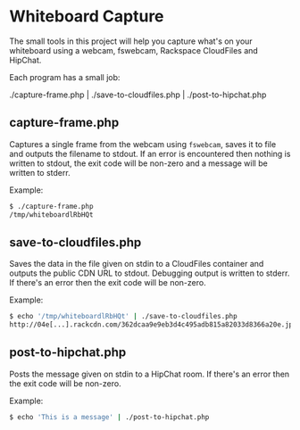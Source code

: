 # Whiteboard Capture

The small tools in this project will help you capture what's on your whiteboard
using a webcam, fswebcam, Rackspace CloudFiles and HipChat.

Each program has a small job:

./capture-frame.php | ./save-to-cloudfiles.php | ./post-to-hipchat.php

## capture-frame.php

Captures a single frame from the webcam using `fswebcam`, saves it to file
and outputs the filename to stdout. If an error is encountered then nothing
is written to stdout, the exit code will be non-zero and a message will be written to stderr.

Example:

```bash
$ ./capture-frame.php
/tmp/whiteboardlRbHQt
```

## save-to-cloudfiles.php

Saves the data in the file given on stdin to a CloudFiles container and outputs
the public CDN URL to stdout. Debugging output is written to stderr.
If there's an error then the exit code will be non-zero.

Example:

```bash
$ echo '/tmp/whiteboardlRbHQt' | ./save-to-cloudfiles.php
http://04e[...].rackcdn.com/362dcaa9e9eb3d4c495adb815a82033d8366a20e.jpg
```

## post-to-hipchat.php

Posts the message given on stdin to a HipChat room.
If there's an error then the exit code will be non-zero.

Example:

```bash
$ echo 'This is a message' | ./post-to-hipchat.php
```
